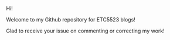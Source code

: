 Hi!

Welcome to my Github repository for ETC5523 blogs!

Glad to receive your issue on commenting or correcting my work!
